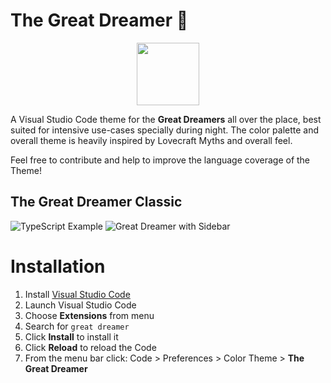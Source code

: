 # The Great Dreamer :octopus:

<p align="center"><img src="../great-dreamer/assets/vectors/Octopus.svg" width="100" heigth="100"></p>

A Visual Studio Code theme for the **Great Dreamers** all over the place, best suited for intensive use-cases specially during night. The color palette and overall theme is heavily inspired by Lovecraft Myths and overall feel.

Feel free to contribute and help to improve the language coverage of the Theme!

## The Great Dreamer Classic

![TypeScript Example](../great-dreamer/assets/images/typescript-example.png)
![Great Dreamer with Sidebar](../great-dreamer/assets/images/javascript-example.png)

# Installation

1.  Install [Visual Studio Code](https://code.visualstudio.com/)
2.  Launch Visual Studio Code
3.  Choose **Extensions** from menu
4.  Search for `great dreamer`
5.  Click **Install** to install it
6.  Click **Reload** to reload the Code
7.  From the menu bar click: Code > Preferences > Color Theme > **The Great Dreamer**
